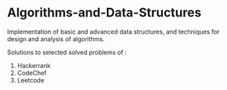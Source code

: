 # Algorithms-and-Data-Structures


 Implementation of basic and advanced data structures, and techniques for design and analysis of algorithms.
 
 Solutions to selected solved problems of :
 
 1) Hackerrank
 2) CodeChef
 3) Leetcode
